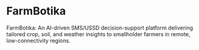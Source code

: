 # FarmBotika
FarmBotika: An AI-driven SMS/USSD decision-support platform delivering tailored crop, soil, and weather insights to smallholder farmers in remote, low-connectivity regions. 
